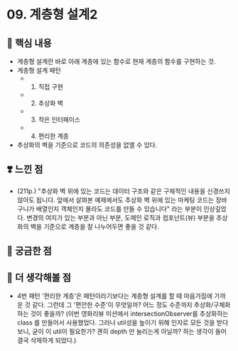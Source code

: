 # 09. 계층형 설계2

## 📝 핵심 내용

- 계층형 설계란 바로 아래 계층에 있는 함수로 현재 계층의 함수를 구현하는 것.
- 계층형 설계 패턴
  - 1. 직접 구현
  - 2. 추상화 벽
  - 3. 작은 인터페이스
  - 4. 편리한 계층
- 추상화의 벽을 기준으로 코드의 의존성을 없앨 수 있다.

## ❣️ 느낀 점

- (211p.) "추상화 벽 위에 있는 코드는 데이터 구조와 같은 구체적인 내용을 신경쓰지 않아도 됩니다. 앞에서 살펴본 예제에서도 추상화 벽 위에 있는 마케팅 코드는 장바구니가 배열인지 객체인지 몰라도 코드를 만들 수 있습니다" 라는 부분이 인상깊었다. 변경의 여지가 있는 부분과 아닌 부분, 도메인 로직과 컴포넌트(뷰) 부분을 추상화의 벽을 기준으로 계층을 잘 나누어두면 좋을 것 같다.

## 🤔 궁금한 점

## 🚀 더 생각해볼 점

- 4번 패턴 '편리한 계층'은 패턴이라기보다는 계층형 설계를 할 때 마음가짐에 가까운 것 같다. 그런데 그 '편안한 수준'이 무엇일까? 어느 정도 수준까지 추상화/구체화 하는 것이 좋을까? (이번 영화리뷰 미션에서 intersectionObserver를 추상화하는 class 를 만들어서 사용했었다. 그러나 util성을 높이기 위해 인자로 모든 것을 받다보니, 굳이 이 util이 필요한가? 괜히 depth 만 늘리는게 아닐까? 하는 생각이 들어 결국 삭제하게 되었다.)
